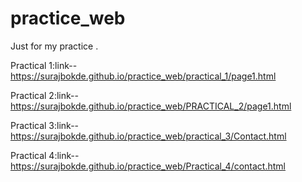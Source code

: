 # practice_web
Just for my practice .

Practical 1:link-- https://surajbokde.github.io/practice_web/practical_1/page1.html

Practical 2:link-- https://surajbokde.github.io/practice_web/PRACTICAL_2/page1.html

Practical 3:link-- https://surajbokde.github.io/practice_web/practical_3/Contact.html

Practical 4:link-- https://surajbokde.github.io/practice_web/Practical_4/contact.html

